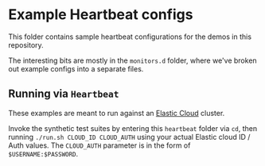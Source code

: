 # Example Heartbeat configs

This folder contains sample heartbeat configurations for the demos in this repository.

The interesting bits are mostly in the `monitors.d` folder, where we've broken out example
configs into a separate files. 

## Running via `Heartbeat`

These examples are meant to run against an [Elastic Cloud](https://cloud.elastic.co/) cluster.

Invoke the synthetic test suites by entering this `heartbeat` folder via `cd`, then running `./run.sh CLOUD_ID CLOUD_AUTH` using your actual Elastic cloud ID / Auth values.
The `CLOUD_AUTH` parameter is in the form of `$USERNAME:$PASSWORD`.
